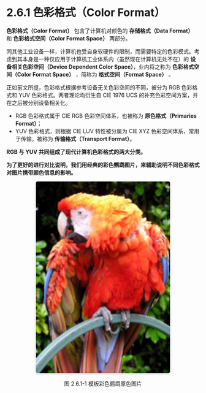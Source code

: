 
# 2.6.1 色彩格式（Color Format）

**色彩格式（Color Format）** 包含了计算机对颜色的 **存储格式（Data Format）** 和 **色彩格式空间（Color Format Space）** 两部分。

同其他工业设备一样，计算机也受自身软硬件的限制，而需要特定的色彩模式。考虑到其本身是一种仅应用于计算机工业体系内（虽然现在计算机无处不在）的 **设备相关色彩空间（Device Dependent Color Space）**，业内将之称为 **色彩格式空间（Color Format Space）** ，简称为 **格式空间（Format Space）** 。

正如前文所提，色彩格式根据参考设备无关色彩空间的不同，被分为 RGB 色彩格式和 YUV 色彩格式。两者理论均衍生自 CIE 1976 UCS 的补充色彩空间方案，并在之后被分别设备相关化。

- RGB 色彩格式属于 CIE RGB 色彩空间体系，也被称为 **原色格式（Primaries Format）**；
- YUV 色彩格式，则根据 CIE LUV 特性被分属为 CIE XYZ 色彩空间体系，常用于传输，被称为 **传输格式（Transport Format）**。

**RGB 与 YUV 共同组成了现代计算机色彩格式的两大分类。**

**为了更好的进行对比说明，我们用经典的彩色鹦鹉图片，来辅助说明不同色彩格式对图片携带颜色信息的影响。**

<center>
<figure>
   <img style="border-radius: 0.3125em;
      box-shadow: 0 2px 4px 0 rgba(34,36,38,.12),0 2px 10px 0 rgba(34,36,38,.08);" 
      width = "350" height = "500"
      src="../../Pictures/RGB_24bits_palette_sample_image.jpeg" alt="">
   <figcaption>
      <p>图 2.6.1-1 模板彩色鹦鹉原色图片</p>
   </figcaption>
</figure>
</center>


[ref]: References_2.md